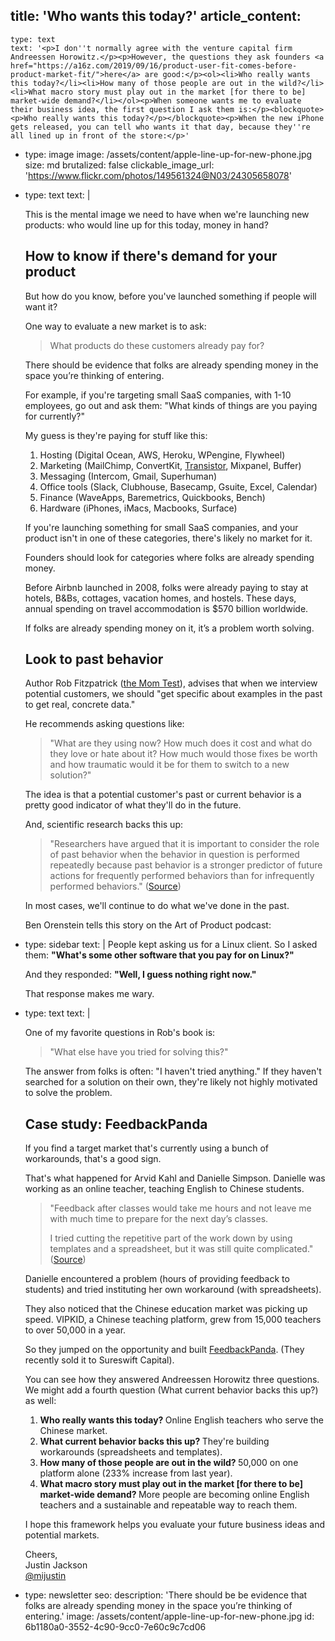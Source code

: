 title: 'Who wants this today?'
article_content:
  -
    type: text
    text: '<p>I don''t normally agree with the venture capital firm Andreessen Horowitz.</p><p>However, the questions they ask founders <a href="https://a16z.com/2019/09/16/product-user-fit-comes-before-product-market-fit/">here</a> are good:</p><ol><li>Who really wants this today?</li><li>How many of those people are out in the wild?</li><li>What macro story must play out in the market [for there to be] market-wide demand?</li></ol><p>When someone wants me to evaluate their business idea, the first question I ask them is:</p><blockquote><p>Who really wants this today?</p></blockquote><p>When the new iPhone gets released, you can tell who wants it that day, because they''re all lined up in front of the store:</p>'
  -
    type: image
    image: /assets/content/apple-line-up-for-new-phone.jpg
    size: md
    brutalized: false
    clickable_image_url: 'https://www.flickr.com/photos/149561324@N03/24305658078'
  -
    type: text
    text: |
      <p>This is the mental image we need to have when we're launching new products: who would line up for this today, money in hand?</p><h2>How to know if there's demand for your product</h2><p>But how do you know, before you've launched something if people will want it?</p><p>One way to evaluate a new market is to ask:</p><blockquote><p>What products do these customers already pay for?</p></blockquote><p>There should be evidence that folks are already spending money in the space you’re thinking of entering.</p><p>For example, if you're targeting small SaaS companies, with 1-10 employees, go out and ask them: "What kinds of things are you paying for currently?"</p><p>My guess is they're paying for stuff like this:</p><ol><li>Hosting (Digital Ocean, AWS, Heroku, WPengine, Flywheel)</li><li>Marketing (MailChimp, ConvertKit, <a href="https://transistor.fm/?via=justin">Transistor</a>, Mixpanel, Buffer)</li><li>Messaging (Intercom, Gmail, Superhuman)</li><li>Office tools (Slack, Clubhouse, Basecamp, Gsuite, Excel, Calendar)</li><li>Finance (WaveApps, Baremetrics, Quickbooks, Bench)</li><li>Hardware (iPhones, iMacs, Macbooks, Surface)</li></ol><p>If you're launching something for small SaaS companies, and your product isn't in one of these categories, there's likely no market for it.</p><p>Founders should look for categories where folks are already spending money.</p><p>Before Airbnb launched in 2008, folks were already paying to stay at hotels, B&amp;Bs, cottages, vacation homes, and hostels. These days, annual spending on travel accommodation is $570 billion worldwide.</p><p>If folks are already spending money on it, it’s a problem worth solving.</p><h2>Look to past behavior</h2><p>Author Rob Fitzpatrick (<a href="http://momtestbook.com/">the Mom Test</a>), advises that when we interview potential customers, we should "get specific about examples in the past to get real, concrete data."</p><p>He recommends asking questions like:</p><blockquote><p>"What are they using now? How much does it cost and what do they love or hate about it? How much would those fixes be worth and how traumatic would it be for them to switch to a new solution?"&nbsp;</p></blockquote><p>The idea is that a potential customer's past or current behavior is a pretty good indicator of what they'll do in the future.</p><p>And, scientific research backs this up:</p><blockquote><p>"Researchers have argued that it is important to consider the role of past
      behavior when the behavior in question is performed repeatedly because past behavior is a stronger predictor of future
      actions for frequently performed behaviors than for infrequently performed
      behaviors." (<a href="http://citeseerx.ist.psu.edu/viewdoc/download?doi=10.1.1.475.5975&amp;rep=rep1&amp;type=pdf">Source</a>)</p></blockquote><p>In most cases, we'll continue to do what we've done in the past.&nbsp;</p><p>Ben Orenstein tells this story on the Art of Product podcast:</p>
  -
    type: sidebar
    text: |
      People kept asking us for a Linux client. So I asked them: **"What's some other software that you pay for on Linux?"**
      
      And they responded: **"Well, I guess nothing right now."**
      
      That response makes me wary.
  -
    type: text
    text: |
      <p>One of my favorite questions in Rob's book is:</p><blockquote><p>"What else have you tried for solving this?"</p></blockquote><p>The answer from folks is often: "I haven't tried anything." If they haven't searched for a solution on their own, they're likely not highly motivated to solve the problem.&nbsp;</p><h2>Case study: FeedbackPanda</h2><p>If you find a target market that's currently using a bunch of workarounds, that's a good sign.</p><p>That's what happened for Arvid Kahl and Danielle Simpson. Danielle was working as an online teacher, teaching English to Chinese students.&nbsp;</p><blockquote><p>"Feedback after classes would take me hours and not leave me with much time to prepare for the next day’s classes.
      
      I tried cutting the repetitive part of the work down by using templates and a spreadsheet, but it was still quite complicated." (<a href="https://www.sureswiftcapital.com/blog/bootstrapped-saas-founders-sell-business/">Source</a>)</p></blockquote><p>Danielle encountered a problem (hours of providing feedback to students) and tried instituting her own workaround (with spreadsheets).</p><p>They also noticed that the Chinese education market was picking up speed. VIPKID, a Chinese teaching platform, grew from 15,000 teachers to over 50,000 in a year.</p><p>So they jumped on the opportunity and built&nbsp;<a href="https://www.feedbackpanda.com/">FeedbackPanda</a>. (They recently sold it to Sureswift Capital).</p><p>You can see how they answered Andreessen Horowitz three questions. We might add a fourth question (What current behavior backs this up?) as well:</p><ol><li><b>Who really wants this today? </b>Online English teachers who serve the Chinese market.</li><li><b>What current behavior backs this up? </b>They're building workarounds (spreadsheets and templates).</li><li><b>How many of those people are out in the wild? </b>50,000 on one platform alone (233% increase from last year).</li><li><b>What macro story must play out in the market [for there to be] market-wide demand? </b>More people are becoming online English teachers and a sustainable and repeatable way to reach them.</li></ol><p>I hope this framework helps you evaluate your future business ideas and potential markets.</p><p>Cheers,<br>Justin Jackson<br><a href="https://twitter.com/mijustin">@mijustin</a></p>
  -
    type: newsletter
seo:
  description: 'There should be be evidence that folks are already spending money in the space you’re thinking of entering.'
  image: /assets/content/apple-line-up-for-new-phone.jpg
id: 6b1180a0-3552-4c90-9cc0-7e60c9c7cd06
